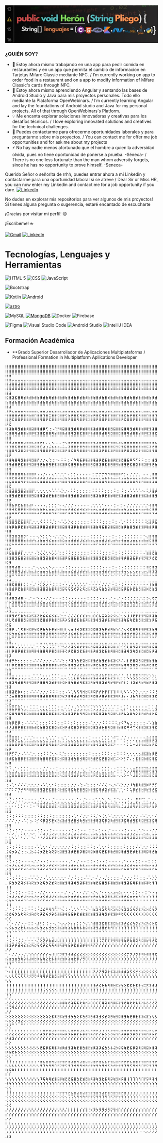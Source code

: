 ![bannerweb](https://github.com/Heron02/Heron02/blob/main/H1.jpg)

### ¿QUIÉN SOY?

- 🔭 Estoy ahora mismo trabajando en una app para pedir comida en restaurantes y en un app que permita el cambio de informacion en Tarjetas Mifare Classic mediante NFC. / I’m currently working on app to order food in a restaurant and on a app to modify information of Mifare Classic's cards through NFC.
- 🌱 Estoy ahora mismo aprendiendo Angular y sentando las bases de Android Studio y Java para mis proyectos personales. Todo ello mediante la Plataforma OpenWebinars. / I’m currently learning Angular and lay the foundations of Android studio and Java for my personal projects. All of that through OpenWebinars's Platform.
- 💡 Me encanta explorar soluciones innovadoras y creativas para los desafíos técnicos. / I love exploring innovated solutions and creatives for the technical challenges. 
- 💬 Puedes contactarme para ofrecerme oportunidades laborales y para preguntarme sobre mis proyectos. / You can contact me for offer me job opportunities and for ask me about my projects 
- ⚡ No hay nadie menos afortunado que el hombre a quien la adversidad olvida, pues no tiene oportunidad de ponerse a prueba. -Séneca- / There is no one less fortunate than the man whom adversity forgets, since he has no opportunity to prove himself. -Seneca-


Querido Señor o señorita de rrhh, puedes entrar ahora a mi Linkedin y contactarme para una oportunidad laboral si se atreve / Dear Sir or Miss HR, you can now enter my Linkedin and contact me for a job opportunity if you dare.  [![LinkedIn](https://img.shields.io/badge/linkedin-%230077B5.svg?style=for-the-badge&logo=linkedin&logoColor=white)](https://www.linkedin.com/in/her%C3%B3n-pliego-crespo-079322281/)


No dudes en explorar mis repositorios para ver algunos de mis proyectos! Si tienes alguna pregunta o sugerencia, estaré encantado de escucharte

¡Gracias por visitar mi perfil! 😊


¡Escríbeme! ☕

[![Gmail](https://img.shields.io/badge/Gmail-Herón_Pliego-EA4335?style=for-the-badge&logo=gmail&logoColor=white&labelColor=101010)](mailto:heronpliego02@gmail.com)
[![LinkedIn](https://img.shields.io/badge/LinkedIn-Herón_Pliego-0077B5?style=for-the-badge&logo=linkedin&logoColor=white&labelColor=101010)](https://www.linkedin.com/in/her%C3%B3n-pliego-crespo-079322281/)



# Tecnologías, Lenguajes y Herramientas


  ![HTML 5](https://img.shields.io/badge/html5-E34F26?style=for-the-badge&logo=html5&logoColor=white&labelColor=E34F26)
  ![CSS](https://img.shields.io/badge/css-1572B6?style=for-the-badge&logo=css3&logoColor=white&labelColor=1572B6)
  ![JavaScript](https://img.shields.io/badge/javascript-F7DF1E?style=for-the-badge&logo=javascript&logoColor=black&labelColor=F7DF1E)
  
  ![Bootstrap](https://img.shields.io/badge/bootstrap-7952B3?style=for-the-badge&logo=bootstrap&logoColor=white&labelColor=7952B3)

  ![Kotlin](https://img.shields.io/badge/kotlin-0095D5?style=for-the-badge&logo=kotlin&logoColor=white&labelColor=0095D5)
  ![Android](https://img.shields.io/badge/Android-3DDC84?style=for-the-badge&logo=android&logoColor=white)

  <a href='https://astro.build/' target="_blank"><img alt='astro' src='https://img.shields.io/badge/Astro-100000?style=for-the-badge&logo=astro&logoColor=white&labelColor=1ECD54&color=1ECD54'/></a>
  

  ![MySQL](https://img.shields.io/badge/mysql-4479A1?style=for-the-badge&logo=mysql&logoColor=white&labelColor=4479A1)
  [![MongoDB](https://img.shields.io/badge/MongoDB-47A248?style=for-the-badge&logo=mongodb&logoColor=white&labelColor=47A248)]()
  ![Docker](https://img.shields.io/badge/docker-%230db7ed.svg?style=for-the-badge&logo=docker&logoColor=white)
  ![Firebase](https://img.shields.io/badge/firebase-FFCA28?style=for-the-badge&logo=firebase&logoColor=black&labelColor=FFCA28)


  ![Figma](https://img.shields.io/badge/figma-F24E1E?style=for-the-badge&logo=figma&logoColor=white&labelColor=F24E1E)
  ![Visual Studio Code](https://img.shields.io/badge/Visual%20Studio%20Code-0078d7.svg?style=for-the-badge&logo=visual-studio-code&logoColor=white)
  ![Android Studio](https://img.shields.io/badge/Android%20Studio-3DDC84.svg?style=for-the-badge&logo=android-studio&logoColor=white)
  ![IntelliJ IDEA](https://img.shields.io/badge/Intelli_JIDEA-B16AD1.svg?style=for-the-badge&logo=intellij-idea&logoColor=white)


## **Formación Académica**
- **Grado Superior Desarrollador de Aplicaciones Multiplataforma / Professional Formation in Multiplatform Apllications Developer



⣿⣿⣿⣿⣿⣿⣿⣿⣿⣿⣿⣿⣿⣿⣿⣿⣿⣿⣿⣿⣿⣿⣿⣿⣿⣿⣿⣿⣿⣿⣿⣿⣿⣿⣿⣿⣿⣿⣿⣿⣿⣿⣿⣿⣿⣿⣿⣿⣿⣿⣿⣿⣿⣿⣿⣿⣿⣿⣿⣿⣿⣿⣿⣿⣿⣿⣿⣿⣿⣿⣿⣿⣿⣿⣿⣿⣿⣿⣿⣿⣿⣿⣿⣿⣿⣿⣿⣿⣿⣿⣿⣿⣿⣿⣿⣿⣿⣿⣿⣿
⣿⣻⣯⣿⣻⣽⣿⣽⣿⣽⣿⣽⣿⣽⣿⣽⣿⣽⣿⣽⣿⣽⣿⣽⣿⣽⣿⣽⣿⣽⣿⣽⣿⣽⣿⣽⣿⣽⣿⣽⣿⣽⣿⣽⣿⣽⣿⣽⣿⣽⣿⣽⣿⣽⣿⣽⣿⣽⣿⣽⣿⣽⣿⣽⣿⣽⣿⣽⣿⣽⣿⣽⣿⣽⣿⣽⣿⣽⣿⣽⣿⣽⣿⣽⣿⣽⣿⣽⣿⣽⣿⣽⣿⣽⣿⣽⣿⣽⣿⣽
⣯⣿⣽⣯⣿⢿⣾⢷⣿⢾⣷⡿⣾⣷⢿⣾⡷⣿⣾⢷⣿⢾⣷⡿⣾⣷⢿⣾⢷⣿⡾⣷⣿⢾⣷⡿⣾⣷⢿⣾⢷⣿⡾⣷⣿⢾⣷⡿⣾⣷⢿⣾⢷⣿⡾⣷⣿⢾⣷⡿⣾⣷⢿⣾⢷⣿⡾⣷⣿⢾⣷⡿⣾⣷⢿⣾⢷⣿⡾⣷⣿⢾⣷⡿⣾⣷⢿⣾⢷⣿⡾⣷⣿⢾⣷⡿⣾⣷⢿⣾
⣾⣯⣷⣿⣻⣿⣽⣿⣻⡿⣷⣿⢿⣾⠿⣷⣿⢿⣾⡿⣟⣿⣷⡿⣿⣾⢿⣟⣿⣷⡿⣿⣾⡿⣷⣿⢿⣾⡿⣟⣿⣷⡿⣿⣾⡿⣷⣿⢿⣾⡿⣟⣿⣷⡿⣿⣾⡿⣷⣿⢿⣾⡿⣟⣿⣷⡿⣿⣾⡿⣷⣿⢿⣾⡿⣟⣿⣷⡿⣿⣾⡿⣷⣿⢿⣾⡿⣟⣿⣷⡿⣿⣾⡿⣷⣿⢿⣾⡿⣟
⢿⣽⣷⢿⣻⣾⣷⢿⣯⣿⢿⣾⡿⢋⢐⠠⢙⠻⣯⣿⣿⣻⣾⢿⡿⣾⡿⣿⣽⣾⡿⣿⢾⣿⣻⣽⣿⣯⣿⢿⣻⣾⢿⡿⣾⢿⣻⣽⣿⣯⣿⢿⣻⣾⢿⡿⣾⢿⣻⣽⣿⣯⣿⢿⣻⣾⢿⡿⣾⢿⣻⣽⣿⣯⣿⢿⣻⣾⢿⡿⣾⢿⣻⣽⣿⣯⣿⢿⣻⣾⢿⡿⣾⢿⣻⣽⣿⣯⣿⢿
⣿⢿⣾⡿⣿⣻⣾⡿⣿⡾⣿⡯⢃⢂⠢⡑⡐⡐⠨⠑⢿⣯⣿⣟⣿⣟⣿⣻⣽⣾⡿⣟⣿⣯⣿⢿⡾⣷⡿⣿⣟⣿⣻⣿⣻⡿⢿⣻⣷⢿⣾⣿⢿⣻⣿⣻⡿⣿⣟⣿⢷⣿⣾⡿⣿⣻⣿⣻⡿⣿⣟⣿⢷⣿⣾⡿⣿⣻⣿⣻⡿⣿⣟⣿⢷⣿⣾⡿⣿⣻⣿⣻⡿⣿⣟⣿⢷⣿⣾⡿
⡿⣿⢷⣿⢿⣻⣷⡿⣟⣿⡟⡐⡐⢄⢑⢐⠐⠄⠅⠅⡂⠌⠳⢿⣯⡿⣯⣿⢿⣽⡿⣟⣯⣷⣿⢿⣻⣟⣿⣯⠿⠫⠋⠅⠅⡂⡂⣾⣻⣿⣻⣾⣿⣟⣯⣿⣟⣯⣿⣻⣟⣷⣿⣻⣟⣯⣿⣽⡿⣯⣿⣻⡿⣷⣟⣿⣟⣯⣿⣽⡿⣯⣿⣻⣟⣷⣿⣻⣟⣯⣿⣽⡿⣯⣿⣻⣟⣷⣿⣻
⣟⣿⣟⣿⢿⣻⣷⣿⡿⣟⢐⢐⢌⢂⢂⠢⠡⠡⠡⡁⡂⠅⠅⡂⡂⡂⡂⡂⠅⠍⠍⠍⡙⡙⡛⠿⢟⠋⠅⡂⠌⠌⠌⠄⡐⡐⠠⣿⣿⣽⣟⣷⣿⣽⢿⡷⣿⣻⣽⣟⣯⣿⣾⣟⣿⣯⡿⣷⣿⢿⣯⣿⣻⣯⣿⢷⣿⣻⣽⣷⣿⢿⣯⣿⣻⣽⣾⣿⣻⣯⣿⢷⣿⢿⣯⣿⣻⣽⣾⣟
⣟⣿⣽⣿⣻⣿⣽⣾⣿⢃⢂⢂⢂⢂⠢⠡⠡⠡⡑⡐⠄⠅⠅⡂⡂⡂⡂⡂⠅⠅⠅⠅⡂⡂⡂⠅⡂⠨⢐⠠⠡⠡⠡⠡⠢⠨⡸⣿⡾⣷⣿⣻⣾⣟⣿⣟⣿⣟⣯⣿⢿⣽⣾⣟⣷⣿⣻⣿⢾⣿⣻⣾⣿⣽⣾⣿⣟⣿⣽⣷⡿⣟⣿⡾⣿⣻⣽⣾⣿⣽⣾⣿⣟⣿⣽⣾⣿⣻⣽⣟
⣟⣿⢷⣟⣯⣷⣿⢷⡟⡐⡐⡐⡐⠄⠅⠅⢅⢑⠐⠌⢌⢌⢐⢐⢐⢐⢐⠠⠡⠡⠡⢁⢂⢂⠂⠅⡂⠅⡂⠌⠌⠌⠌⠌⠌⢌⢺⣿⣻⣯⣿⣽⣷⡿⣯⣿⣽⣯⣿⣻⡿⣯⣷⣿⢿⣾⢿⣽⡿⣯⣿⢷⣿⣽⣷⢿⣽⣯⣷⣿⣻⣿⣻⣟⣿⣻⣿⣽⣾⣟⣷⣿⣽⢿⣽⣷⢿⣻⣽⡿
⢿⣻⣿⣻⣟⣯⣿⢿⢁⢂⢂⠪⠨⠨⠨⡈⡂⠢⠡⡡⡑⢔⢐⢐⢐⢐⢐⠨⠨⠨⠨⢐⢐⢐⠨⢐⠠⢁⠂⠅⠅⠅⠅⠅⠅⢕⣽⡿⣯⣿⢷⡿⣷⡿⣟⣿⡾⣯⣿⣽⡿⣿⣽⣾⡿⣟⣿⣯⣿⢿⣽⡿⣷⣿⣾⡿⣿⣽⣷⢿⣯⣿⣽⣿⣽⣟⣷⡿⣷⣿⣻⣾⣟⣿⢿⣾⡿⣿⣻⣿
⣟⣿⣽⣿⣽⣿⠝⡁⡂⡂⠢⡑⠅⢅⢑⠐⠌⢌⢌⠢⠨⢐⢐⢐⢐⢐⢐⠨⠨⠨⠨⢐⢐⢐⠨⢐⠨⢐⠨⠨⠨⠨⠨⠨⢈⠢⣿⣻⣿⣽⡿⣟⣿⣻⣿⣻⣟⣿⣽⣾⣿⣻⣽⣷⣿⣿⣻⣷⢿⣿⣻⣟⣿⡾⣷⣿⣟⣷⡿⣟⣿⡾⣿⢾⣯⣿⣽⣿⣻⣾⣟⣷⣿⣻⡿⣷⣿⢿⣯⡿
⡿⣯⣷⣿⡾⡏⡐⡐⡐⠠⢑⢌⢌⢂⠢⡡⡡⢑⢐⠨⠨⢐⢐⢐⢐⢐⢐⠨⠨⠨⠨⢐⢐⢐⠨⢐⠨⢐⠨⠨⠨⠨⠨⠨⠠⢱⣿⣟⣷⣿⣻⣿⣻⣯⣿⣽⣿⣽⣯⣷⣿⣻⣽⣷⣿⢾⣿⣽⡿⣯⣿⣯⣿⣻⣯⣷⣿⣻⣿⣻⣟⣿⣻⣿⣻⣾⢿⡾⣿⣽⣯⡿⡾⣟⢿⡻⣞⣟⢯⡻
⣿⢿⣻⣾⣿⢐⢐⢐⠠⢁⠢⠢⠢⠢⡑⠔⡐⡐⡐⠨⠨⢐⢐⢐⢐⢐⢐⠨⠨⠨⠨⢐⢐⢐⠨⢐⠨⢐⠨⠨⠨⠨⠨⠨⠨⠸⣯⣿⣽⣾⣿⣽⢿⣽⣾⡿⣾⢿⣾⣯⣿⣻⣽⣷⡿⣿⢷⣿⣻⣟⣷⣿⢾⣟⣯⣿⢾⢿⢽⢿⢽⣻⡫⣟⢽⢽⢝⡽⣕⣗⣵⣫⣯⢾⣵⣻⣞⣾⢷⣻
⣽⣿⣟⣿⣾⡆⡂⡂⠌⡐⠨⡊⡪⡨⠨⢐⢐⢐⠠⠡⢁⢂⢂⢂⢂⢂⠂⠌⠌⠌⠌⡐⡐⡐⠨⢐⠨⢐⠨⠨⠨⠨⠨⠨⠨⠠⢹⣯⣿⢷⣿⣾⡿⣟⣷⣿⢿⣟⣷⣿⣽⣿⣽⣷⣿⢿⣟⣯⢯⢯⣫⢞⡽⣕⢯⣺⡽⣝⣵⢯⣷⣳⣽⡾⣯⣟⣯⡿⣯⡷⣟⣷⣻⣯⡷⣟⣷⣻⢿⣽
⣿⡾⣿⣽⣾⡿⣐⠠⢁⢂⢑⢐⠐⠌⢌⢐⢐⢐⠨⠨⢐⢐⢐⢐⢐⢐⠨⠨⠨⠨⢐⢐⢐⠠⢁⠂⠌⡐⠨⠨⡨⡨⡨⡌⢬⢨⢢⢫⢍⡇⡏⣾⣿⢿⣻⣽⣿⣻⡿⣾⡷⣿⣾⢷⣿⣟⣿⣻⢽⢕⣷⣿⣻⣻⣯⡷⣿⣻⣽⢿⣞⣿⣺⢿⣽⢾⡯⣿⣽⣻⣽⣻⣞⣷⣟⣯⡿⣾⣻⢷
⣷⣿⢿⡽⠞⣯⢯⣟⡵⣳⡲⡦⣕⣕⣔⢔⣔⡐⠌⠌⡐⡐⡐⡔⡔⡔⡬⡌⡜⡜⣆⣒⣢⣣⡢⡣⡑⠌⢌⢸⢸⡾⡾⡾⡷⣟⣿⣻⣯⡿⣇⢟⣾⣿⣿⣻⣽⣟⣿⣻⣟⣿⣾⡿⣷⣿⣻⡽⡵⣫⣿⣞⣯⣷⣯⢿⣽⣻⢾⣻⣽⡾⣯⡿⣾⣻⣽⢷⣯⢷⣟⣷⣻⣗⣿⣳⡿⣯⣟⣯
⣯⣿⡟⠠⢁⠫⡿⣺⣽⣳⢯⣟⣷⣳⣗⣟⣾⣺⣇⢇⢢⢶⢸⣺⡽⡯⡯⡯⣯⢿⣽⣳⣟⣾⣻⡎⡎⣌⢢⢪⢯⣿⣻⣟⣿⣻⣽⢷⣻⣽⡗⣽⡿⣷⣿⣻⣽⣿⣽⣿⣽⡿⣾⢿⣻⣽⣟⡯⡯⣺⢷⣻⣗⡿⣞⣿⣳⣟⣿⡽⣷⣟⣯⡿⣽⣻⢾⣻⣽⡯⣿⣞⣷⣟⣾⢷⣟⡿⣞⣯
⣿⣽⣧⢁⢂⢂⢂⢂⢂⠂⠅⠍⢌⢑⢙⢓⠛⠞⠷⡱⡱⣻⢕⣽⡽⡯⣯⡻⣞⣿⣺⣳⣟⣾⣳⡏⡞⠜⠕⡇⣿⢷⣻⡾⣯⡿⣾⣟⣿⣽⡇⡷⣿⡿⣾⣟⣿⡾⣿⢾⣷⣿⢿⡿⣿⣻⣿⢽⢝⡾⣟⣿⣺⣟⣯⡷⣿⡽⣾⣻⣗⣯⣷⢿⡯⣟⣿⣽⢾⣻⢷⣻⣾⣳⣟⣯⡿⣽⢿⡽
⡿⣾⡛⡓⡂⡂⡂⡂⡂⠌⠌⠌⡐⡐⡐⠠⠡⠡⢑⢐⠘⢽⢱⣳⣟⣽⣺⢽⣻⣞⣷⣻⣞⡷⣯⡗⡝⠌⠄⡇⣟⣿⢽⣻⣽⣻⣷⣻⣷⡻⡇⣟⣯⣿⣿⣽⣯⣿⢿⣻⣷⡿⣟⣿⣟⣿⣾⡫⣗⢿⣻⣽⢾⣯⢷⡿⡷⣟⣯⣷⢿⣽⢾⣻⣽⣟⣷⣻⠻⣽⢿⣽⢾⣻⣞⣯⡿⣯⢿⣻
⣿⣻⣶⣐⢐⢐⢐⢐⠠⠡⠡⢁⢂⢂⠂⠅⠅⠅⡂⡂⠌⠌⡎⣾⢞⣞⣞⣯⢷⣻⣺⣳⡯⣟⡷⡏⡎⠌⠄⢇⢇⢟⢟⢝⢝⢕⠕⠕⠆⢧⣷⣻⢿⣽⣾⢿⡾⣟⣿⡿⣷⣿⢿⣻⣽⡿⣾⢝⡮⣿⢯⣿⣽⢾⣟⣟⡿⣯⢿⣾⣻⣽⢿⡽⣷⢯⡗⡇⡂⢸⣻⣽⢿⡽⣯⡷⣿⣻⣻⣽
⣾⣿⣽⣟⡷⠆⡂⡂⠌⠌⠌⡐⡐⡐⠨⠨⠨⢐⢐⠠⠡⢁⢣⢫⢻⢺⡺⡽⠯⡟⡞⡗⡟⡏⡏⡇⠇⢇⠣⠡⠡⡑⡑⡐⡐⡐⠨⠨⢘⣍⣬⣶⣿⣿⣽⡿⣿⣟⣿⣻⣿⢾⣿⢿⣻⡿⣯⡳⣝⣿⣻⡾⣾⣻⣽⢯⣟⣯⡿⣞⡿⣞⡿⣯⣟⡟⣼⡆⡂⢼⣷⢹⣿⢽⣯⢿⣽⢯⡿⣾
⢾⣷⣟⣯⣷⢅⢂⠂⠅⠅⠅⡂⡂⡂⠅⠅⠅⡂⡂⠌⠌⡐⠠⢑⢑⢑⢑⠩⢑⢑⢑⠡⠡⠡⠡⠁⠅⡂⡅⠅⡂⡂⡂⡂⡂⡂⠅⠅⢼⡿⣟⣿⢷⣿⢾⣿⣻⣽⣿⣽⣾⣿⣟⣿⣟⣿⣗⢽⣪⣿⣳⡿⣯⢿⢾⣻⣽⢷⣟⣿⣻⣯⢿⣻⡾⣱⡿⣇⣢⣿⢯⡪⣿⢯⡿⣽⡯⣟⣯⣿
⣿⢷⡿⣟⡿⢐⠠⠡⠡⠡⡁⡂⡂⡂⠅⠅⠅⡂⡂⠅⠅⡂⠅⡂⡂⡂⡂⠌⡐⡐⡐⠨⠨⠨⠨⠨⣰⠪⠙⢦⣐⢐⢐⢐⢐⠠⠡⣱⣷⣾⣜⣼⣿⣟⣿⣯⡿⣿⢾⣯⣷⣿⣽⣯⣿⣽⡾⣕⣟⣾⢯⣿⡽⣟⣿⡽⣯⡿⣽⡾⣗⣿⣻⣽⡇⣷⠿⠯⢛⢚⢉⢪⡿⣯⡿⣽⣻⣯⢿⣞
⣻⡿⣿⢿⠇⡂⠌⠌⠌⡂⡂⡂⡂⠢⠡⠡⡁⡂⠢⠡⡁⡂⡂⡂⡂⡂⡂⠅⡂⡂⡂⠅⠅⠅⡑⡋⠅⠌⠌⡐⡐⡐⡐⡐⣐⣼⣾⣿⢿⣯⣿⣯⣷⡿⣿⢾⣿⣻⡿⣯⣿⡾⣿⢾⣯⣷⢟⡮⣾⣻⣽⣾⣻⣯⡷⣿⢯⣿⢽⣻⣽⢷⣻⣗⠇⠄⠄⠅⡂⣂⠤⣱⡿⣯⣟⣯⡷⣟⣯⡿
⢿⡟⡋⠍⡐⠠⠡⠡⢁⢂⢐⢐⠨⠨⢈⢂⠢⠨⡈⡂⡂⡂⡂⡂⡂⡂⡂⠅⡂⡂⡂⠅⠅⠅⡂⡂⠅⠅⠅⢂⢂⢂⢂⣢⣿⣽⣷⡿⣟⣿⡾⣯⣷⣿⡿⣟⣯⣿⣟⣿⢷⣿⢿⣟⣯⣿⢕⡯⣿⣽⢾⣳⣿⣺⢿⡽⣟⣾⣟⣯⣟⣿⣽⢾⡡⠕⠕⡃⠍⠄⡂⣯⣿⣽⢾⣯⢿⣯⡷⣿
⡟⡐⠠⢁⠂⠅⠅⠅⡂⡂⡂⡂⠌⠌⡐⡐⠨⢐⢐⢐⢐⢐⢐⢐⠐⢄⠂⢅⢂⢂⠂⠅⠅⠅⡂⡂⠅⠅⢅⢂⢢⣶⣯⣿⣯⣿⡾⣿⢿⣻⣟⣿⣯⣷⣿⡿⣟⣯⣿⣻⣟⣿⣻⣟⣿⣽⡳⣝⣿⢾⣻⣽⡾⣯⢿⣻⣯⡷⣟⣷⣻⣗⣿⣻⡄⢅⢅⡢⠥⠣⣸⣿⣺⣽⣟⣾⣟⣾⣻⣽
⢐⠠⢁⠂⠌⠌⠌⡐⡐⡐⡐⠠⠡⢁⢂⠂⠅⡂⡂⡂⡂⡐⡐⠠⢑⠠⢑⢐⢐⠐⠌⠌⢌⠐⢄⠢⠡⡑⡐⡐⠸⢳⣿⢷⣟⡷⠟⡛⡋⠍⠍⠅⠍⡙⡚⠻⠻⡿⣯⣿⣻⣽⣟⣯⣿⣗⢽⣺⣯⢿⣯⢷⣟⣿⣻⣽⢾⣻⣯⢿⡾⣽⡾⣯⣧⢁⢁⠂⠅⢥⡿⣞⣿⣺⢷⣻⣞⣯⡿⣾
⢐⠨⢐⠨⠨⠨⢐⢐⢐⢐⠠⠡⢁⢂⠂⠌⡐⡐⡐⡐⡐⡐⠠⢁⠂⠌⡂⡂⠢⠡⠡⡑⢄⠑⠄⢅⢑⢐⢐⠨⢐⠀⡿⡛⠩⠠⢁⢂⠂⠅⠅⠅⠅⡂⡂⠅⠅⡂⠍⠻⣿⣽⣟⣿⣽⣞⢵⣻⣾⣻⣾⣻⣽⣾⣻⣾⣻⣽⡾⣿⢽⣯⢿⣽⡾⣦⣐⣨⣸⣽⢿⡽⣷⣻⢿⡽⣯⡷⣿⣻
⢐⠨⢐⠨⠨⠨⢐⢐⢐⢐⠨⠨⢐⢐⠨⢐⢐⢐⢐⢐⢐⠠⢁⠂⠌⡐⡐⠨⠨⡈⠢⢈⢂⠡⢁⢂⢂⢂⠂⠌⡐⡐⡐⠠⠡⢁⢂⠂⠌⠌⠌⠌⡐⡐⠠⠡⡁⡢⠨⡊⠪⡿⣽⡫⣟⢮⣳⣽⣾⣻⣞⣿⣺⢷⣻⣞⣿⣺⢿⣽⢯⡿⣽⢷⣟⣿⡽⣯⢿⣾⣻⣯⢿⣽⣻⣽⣯⢿⣽⣻
⢐⠨⢐⠨⠈⠌⡐⡐⡐⡐⠨⠨⢐⢐⠨⢐⢐⢐⢐⢐⢐⠨⢐⠨⢐⢐⠀⠅⠅⡂⠅⡂⡂⠌⡐⡐⡐⡐⠨⢐⢐⢐⠠⠡⢑⢐⠐⠌⠌⠄⠅⢅⢂⠂⠅⡑⡐⠨⡐⠠⠡⡹⣪⣞⡵⡯⣺⡾⣗⣯⣷⢿⡽⣿⢽⣻⣞⣯⡿⣾⣻⢿⡽⣿⡽⣾⣻⣽⢿⣺⣷⣻⣯⡷⣟⣷⣻⣯⡷⣿
⢐⠨⢐⠨⠨⢐⢐⢐⢐⠠⠡⢁⢂⠂⠌⡐⡐⡐⡐⡐⡐⠨⢐⠨⢐⢐⠨⠨⢐⠠⢁⢂⠂⠅⡂⡂⡂⡂⠅⡂⡂⡂⠌⠌⡐⡐⠨⠨⠨⣨⢮⡲⡵⣌⢐⢐⢄⣕⢬⢬⡲⣝⣗⢵⢝⡽⣪⣿⣻⣽⡾⣟⣿⡽⣿⡽⣯⡷⣿⢯⣟⣯⡿⣷⣻⣯⢿⣾⣻⣟⡾⣗⣯⡿⣯⢿⣞⣷⣟⣿
⢐⠨⢐⠨⠨⢐⢐⢐⠐⠌⠌⡐⡐⠨⢐⢐⢐⢐⢐⢐⠠⢁⠂⠌⡐⡐⠨⠨⢐⠨⢐⢐⠨⢐⢐⢐⢐⠠⢁⢂⢂⠂⠅⠅⡂⡂⠅⠅⢅⢳⢽⢮⣳⡳⡽⣺⢝⡮⣗⢯⣫⡺⣪⢯⡳⡽⣵⣿⣽⢾⣻⣯⡷⣿⢷⣟⣯⣿⡽⣿⢽⡷⣟⣯⣷⣟⡿⣞⣷⢿⡽⣿⢽⣯⣟⣯⡿⣞⣷⢿
⢐⠨⢐⠨⠨⢐⢐⠠⠡⠡⡑⡐⠠⢁⢂⢂⢂⢂⢂⠂⠌⡐⠨⢐⢐⠠⠡⢁⠂⠌⡐⠠⡈⡂⡂⡂⡂⠌⡐⡐⡐⠨⠨⢐⢐⠠⠡⡑⡑⡀⡯⣳⡳⣝⢽⡪⡯⡮⣳⡳⣕⢯⡳⣝⣞⢽⣺⣷⣻⢿⣽⢾⣻⣽⡯⣟⣷⢷⣟⣯⣿⣻⡯⣿⣞⣷⢿⣻⣽⣯⢿⡯⣿⣾⢽⢗⢻⢹⢸⢸
⢐⠨⢐⠨⠨⢐⢐⠨⠨⢐⠐⠌⢌⢂⢂⢂⢂⢂⠂⠌⡐⠠⢁⢂⠂⠌⠌⡐⢌⠢⡈⡂⣂⣢⡢⣖⡮⣆⢂⢂⠂⠅⠅⡂⡂⠅⡑⣐⢰⡰⣝⣞⢮⣳⣫⢾⢝⡽⣪⢯⡺⡵⣻⡺⣪⢗⣿⣳⣟⣯⣟⣯⣿⣳⣿⣻⣽⡯⣟⣷⣻⣾⣻⢷⣻⣾⣻⣯⣷⣟⢯⢻⢹⢸⢸⢸⢸⢸⢸⢸
⡐⠨⢐⠨⠨⢐⢐⠨⠨⢐⠨⣐⣔⠶⢶⢲⢛⠒⢌⢐⠠⢁⢂⠢⠡⠡⡑⠌⣦⣳⢵⣫⢗⢷⢝⡵⣝⢮⣳⣲⣪⢮⡺⣖⢮⡢⣞⢮⡳⣝⣞⢮⡳⣣⢗⢽⢕⡯⣞⢗⡽⣝⢮⡺⡵⣫⣿⣽⢾⣯⣯⡷⣟⣾⣗⣿⣳⣿⣻⣽⢷⣻⡾⣟⣿⠾⢗⢏⢎⢎⢎⢎⢎⢎⢎⢎⢎⢎⢎⢎
⠠⢁⠂⠌⠌⡐⡐⠨⠨⠐⡼⡃⠅⠨⢐⠐⢄⡑⡔⡔⡕⡆⡆⡅⡅⡑⡌⡌⣾⣿⢽⣯⢿⡯⣿⡽⣾⡽⣞⣮⢮⣳⣝⣮⡳⣝⢮⢗⢯⡳⣕⢗⣝⢮⢯⡳⣻⡺⣪⢗⡽⣪⢗⡽⡽⣵⡿⣾⣻⣾⣳⣿⣻⣗⣿⣞⣿⣺⣽⣾⢿⢯⢻⢹⢸⢸⢸⢸⢸⢸⢸⢸⢸⢸⢸⢸⢸⢸⢸⢸
⠨⢐⠨⠨⢐⢐⠠⠡⠡⠡⡙⡪⡳⡵⣦⣽⣰⣱⢱⢱⢱⢱⢱⢱⢱⢱⢱⢱⢹⢹⢙⡛⡟⡟⡷⡿⣷⢿⣯⡿⣯⣿⣺⢷⣻⣯⢿⡽⣗⣿⣺⡽⡾⣽⢵⣝⣮⡺⣕⢯⢞⡽⣕⢯⢯⢾⡿⣽⢷⣯⡷⣟⣾⣽⡾⡷⡿⡝⡝⡜⡜⡜⡜⡜⡜⡜⡜⡜⡜⡜⡜⡜⡜⡜⡜⡜⡜⡜⡜⡜
⢁⠂⠌⠌⡐⡐⡌⡌⡎⡎⡎⡎⡎⡎⡲⡸⡸⡩⡻⡹⡺⠾⡮⣮⢮⣪⣪⡪⡪⡪⡪⡪⡪⡪⡪⡪⡪⡪⡪⡍⡝⡜⡝⡟⡻⡺⢿⢻⢯⣷⣿⣽⢿⣽⣻⣞⣷⣟⣯⣟⣷⣻⣮⢯⣗⣿⣻⣽⣟⣾⣻⡯⡟⡎⡝⡜⡜⡜⡜⡜⡜⡜⡜⡜⡜⡜⡜⡜⡜⡜⡜⡜⡜⡜⡜⡜⡜⡜⡜⡜
⠢⡌⡎⡎⡎⡎⡎⡎⡎⡎⡎⡎⡎⡎⡎⡎⡎⡎⡎⡎⡎⡇⡇⡎⡎⡎⡇⡏⡻⡹⡺⢾⣺⡮⣗⣇⣷⣽⣽⣪⢗⢕⠵⢕⣕⢕⢕⢕⢕⢆⢆⢇⢏⢍⢏⢏⢗⢟⢟⠾⢷⢿⡾⣟⣷⣻⣽⢾⢫⢫⢢⢣⢣⢣⢣⢣⢣⢣⢣⢣⢣⢣⢣⢣⢣⢣⢣⢣⢣⢣⢣⢣⢣⢣⢣⢣⢣⢣⢣⢣
⢸⢸⢸⢸⢸⢸⢸⢸⢸⢸⢸⢸⢸⢸⢸⢸⢸⢸⢸⢸⢸⢸⢸⡸⣸⡸⡸⣸⣸⣞⢮⢗⢷⢻⢿⣺⢵⣳⢕⡯⡯⣗⡯⣗⡮⣝⢽⢾⢼⣸⡸⡸⡸⡸⡸⡸⡸⡸⡸⡸⡸⡰⡱⡱⡱⡱⡸⡸⡸⡸⡸⡸⡸⡸⡸⡸⡸⡸⡸⡸⡸⡸⡸⡸⡸⡸⡸⡸⡸⡸⡸⡸⡸⡸⡸⡸⡸⡸⡸⡸
⡱⡱⡱⡱⡱⡱⡱⡱⡱⡱⡱⡱⡱⡱⡱⡱⡱⣱⣵⣯⡽⣪⣗⣟⡮⣮⢕⡝⡝⡝⡟⣿⣻⣽⢷⣷⣻⢾⡵⣯⡮⡧⣏⣗⢽⡸⡹⡱⡳⣭⢛⢾⣜⡜⡜⡜⡜⡜⡜⡜⡜⡜⡜⡜⡜⡜⡜⡜⡜⡜⡜⡜⡜⡜⡜⡜⡜⡜⡜⡜⡜⡜⡜⡜⡜⡜⡜⡜⡜⡜⡜⡜⡜⡜⡜⡜⡜⡜⡜⡜
⢕⢕⢕⢕⢕⢕⢕⢕⢕⢕⢕⢕⢕⢵⣕⣯⢯⣻⢵⣻⣺⡳⣳⢕⡯⣳⡫⣟⢾⢽⣺⡪⣞⢽⡻⣞⣯⣿⣻⢷⣟⡿⣗⣯⡷⣽⣱⢣⡣⣓⢗⣕⢜⠽⣮⡪⡪⡪⡪⡪⡪⡪⡪⡪⡪⡪⡪⡪⡪⡪⡪⡪⡪⡪⡪⡪⡪⡪⡪⡪⡪⡪⡪⡪⡪⡪⡪⡪⡪⡪⡪⡪⡪⡪⡪⡪⡪⡪⡪⡪
⡣⡣⡣⡣⡣⡣⡣⡣⡣⡣⡣⣣⢿⡯⣿⢾⣻⣽⣟⣷⢷⣟⣯⡿⣞⣷⡽⣮⡫⡯⡺⣜⢜⢕⢯⡫⡷⣻⣽⣯⢿⣽⢿⡽⣯⡷⣯⣗⡯⡾⣵⣻⡜⡜⡔⡕⡕⡕⡕⡕⡕⡕⡕⡕⡕⡕⡕⡕⡕⡕⡕⡕⡕⡕⡕⡕⡕⡕⡕⡕⡕⡕⡕⡕⡕⡕⡕⡕⡕⡕⡕⡕⡕⡕⡕⡕⡕⡕⡕⡕
⡣⡣⡣⡣⡣⡣⡣⡣⡣⡣⡣⣟⣯⡿⣯⢿⣯⢷⡿⣾⣻⣽⢷⣟⣿⣳⣿⣳⡿⣽⡽⣮⣳⡣⡧⣝⢮⢯⢷⣟⣯⡿⣽⢿⡽⣯⡷⣿⢽⣟⡷⡯⣗⢕⢕⢕⢕⢕⢕⢕⢕⢕⢕⢕⢕⢕⢕⢕⢕⢕⢕⢕⢕⢕⢕⢕⢕⢕⢕⢕⢕⢕⢕⢕⢕⢕⢕⢕⢕⢕⢕⢕⢕⢕⢕⢕⢕⢕⢕⢕
⡜⡜⡜⡜⡜⡜⡜⡜⡜⡜⡌⣿⢷⣟⣿⣽⢾⡿⣽⡯⣿⢾⣻⣽⣾⣻⣞⣷⣟⣯⣟⣷⣳⡯⣟⣾⣫⣯⢯⣯⡷⣿⣻⣯⢿⡯⣿⢽⣯⣯⣟⣯⡏⡎⡎⡎⡎⡎⡎⡎⡎⡎⡎⡎⡎⡎⡎⡎⡎⡎⡎⡎⡎⡎⡎⡎⡎⡎⡎⡎⡎⡎⡎⡎⡎⡎⡎⡎⡎⡎⡎⡎⡎⡎⡎⡎⡎⡎⡎⡎
⢣⢣⢣⢣⢣⢣⢣⢣⢣⢣⢣⠹⢯⢷⢿⣞⣿⣽⢷⣟⣟⣯⣿⣳⣟⣾⣻⡾⣽⢷⣻⣗⣯⢿⡽⣞⡷⡯⣿⢸⢹⢹⢱⢻⢹⢫⠿⢽⢺⢺⢳⢱⢱⢱⢱⢱⢱⢱⢱⢱⢱⢱⢱⢱⢱⢱⢱⢱⢱⢱⢱⢱⢱⢱⢱⢱⢱⢱⢱⢱⢱⢱⢱⢱⢱⢱⢱⢱⢱⢱⢱⢱⢱⢱⢱⢱⢱⢱⢱⢱
⡸⡸⡸⡸⡸⡸⡸⡸⡸⡸⡸⡸⡸⡸⡸⡸⡨⡹⡹⡙⠯⠷⡟⣾⣻⣞⣯⣿⡽⣿⣽⢾⣯⢿⡽⣯⣟⣯⢟⢜⢜⢜⢜⢜⢜⢜⢜⢜⢜⢜⢜⢜⢜⢜⢜⢜⢜⢜⢜⢜⢜⢜⢜⢜⢜⢜⢜⢜⢜⢜⢜⢜⢜⢜⢜⢜⢜⢜⢜⢜⢜⢜⢜⢜⢜⢜⢜⢜⢜⢜⢜⢜⢜⢜⢜⢜⢜⢜⢜⢜
⡜⡜⡜⡜⡜⡜⡜⡜⡜⡜⡜⡜⡜⡜⡜⡜⡜⡜⡜⡌⡇⡇⡇⡇⡎⡎⡇⡳⡹⡳⡻⡻⡺⡻⡝⡗⡏⡎⡎⡎⡎⡎⡎⡎⡎⡎⡎⡎⡎⡎⡎⡎⡎⡎⡎⡎⡎⡎⡎⡎⡎⡎⡎⡎⡎⡎⡎⡎⡎⡎⡎⡎⡎⡎⡎⡎⡎⡎⡎⡎⡎⡎⡎⡎⡎⡎⡎⡎⡎⡎⡎⡎⡎⡎⡎⡎⡎⡎⡎⡎
⢣⢣⢣⢣⢣⢣⢣⢣⢣⢣⢣⢣⢣⢣⢣⢣⢣⢣⢣⢣⢣⢣⢣⢣⢣⢣⢣⢣⢣⢣⢣⢣⢣⢣⢣⢣⢣⢣⢣⢣⢣⢣⢣⢣⢣⢣⢣⢣⢣⢣⢣⢣⢣⢣⢣⢣⢣⢣⢣⢣⢣⢣⢣⢣⢣⢣⢣⢣⢣⢣⢣⢣⢣⢣⢣⢣⢣⢣⢣⢣⢣⢣⢣⢣⢣⢣⢣⢣⢣⢣⢣⢣⠡⠡⡡⡱⡱⡱⣱⣳
